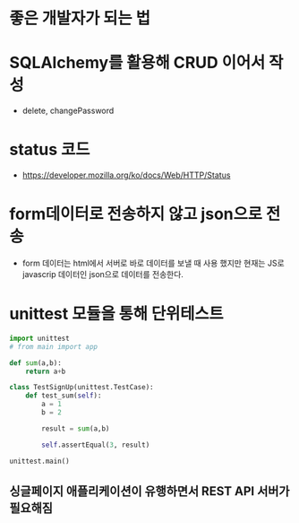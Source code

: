 # 좋은 개발자가 되는 법

# SQLAlchemy를 활용해 CRUD 이어서 작성
* delete, changePassword

# status 코드
* https://developer.mozilla.org/ko/docs/Web/HTTP/Status

# form데이터로 전송하지 않고 json으로 전송
* form 데이터는 html에서 서버로 바로 데이터를 보낼 때 사용 했지만 현재는 JS로 javascrip 데이터인 json으로 데이터를 전송한다.


# unittest 모듈을 통해 단위테스트
```python
import unittest
# from main import app

def sum(a,b):
    return a+b

class TestSignUp(unittest.TestCase):
    def test_sum(self):
        a = 1
        b = 2

        result = sum(a,b)

        self.assertEqual(3, result)

unittest.main()

```

## 싱글페이지 애플리케이션이 유행하면서 REST API 서버가 필요해짐